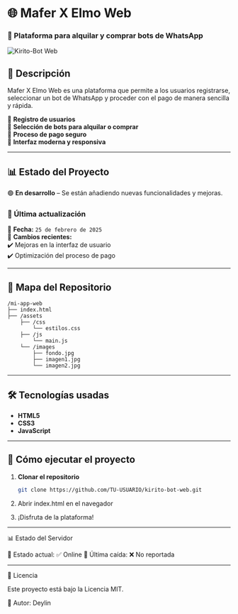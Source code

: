 # 🌐 Mafer X Elmo Web

### 🚀 Plataforma para alquilar y comprar bots de WhatsApp

![Kirito-Bot Web](https://i.ibb.co/RGs0d8yd/file.jpg)

## 📌 Descripción
Mafer X Elmo Web es una plataforma que permite a los usuarios registrarse, seleccionar un bot de WhatsApp y proceder con el pago de manera sencilla y rápida.

🔹 **Registro de usuarios**  
🔹 **Selección de bots para alquilar o comprar**  
🔹 **Proceso de pago seguro**  
🔹 **Interfaz moderna y responsiva**  

---

## 📊 Estado del Proyecto  
🟢 **En desarrollo** – Se están añadiendo nuevas funcionalidades y mejoras.  

### 🔄 Última actualización  
📅 **Fecha:** `25 de febrero de 2025`  
📌 **Cambios recientes:**  
✔️ Mejoras en la interfaz de usuario  
✔️ Optimización del proceso de pago  

---

## 📂 Mapa del Repositorio

```
/mi-app-web
├── index.html
├── /assets
    ├── /css
        └── estilos.css
    ├── /js
        └── main.js
    └── /images
        ├── fondo.jpg
        ├── imagen1.jpg
        └── imagen2.jpg
```
---

## 🛠️ Tecnologías usadas
- **HTML5**  
- **CSS3**  
- **JavaScript**  

---

## 🚀 Cómo ejecutar el proyecto
1. **Clonar el repositorio**  
   ```bash
   git clone https://github.com/TU-USUARIO/kirito-bot-web.git

2. Abrir index.html en el navegador


3. ¡Disfruta de la plataforma!




---

📊 Estado del Servidor

🔵 Estado actual: ✅ Online
📌 Última caída: ❌ No reportada


---

📄 Licencia

Este proyecto está bajo la Licencia MIT.

📌 Autor: Deylin

